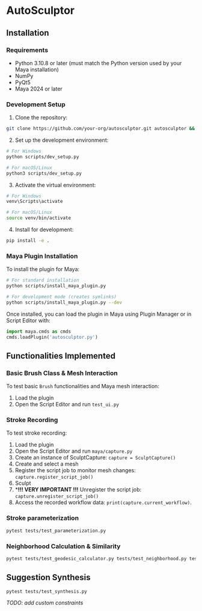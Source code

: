 # AutoSculptor

## Installation

### Requirements

- Python 3.10.8 or later (must match the Python version used by your Maya installation)
- NumPy
- PyQt5
- Maya 2024 or later

### Development Setup

1. Clone the repository:

```bash
git clone https://github.com/your-org/autosculptor.git autosculptor && cd autosculptor
```

2. Set up the development environment:

```bash
# For Windows
python scripts/dev_setup.py

# For macOS/Linux
python3 scripts/dev_setup.py
```

3. Activate the virtual environment:

```bash
# For Windows
venv\Scripts\activate

# For macOS/Linux
source venv/bin/activate
```

4. Install for development:

```bash
pip install -e .
```

### Maya Plugin Installation

To install the plugin for Maya:

```bash
# For standard installation
python scripts/install_maya_plugin.py

# For development mode (creates symlinks)
python scripts/install_maya_plugin.py --dev
```

Once installed, you can load the plugin in Maya using Plugin Manager or in Script Editor with:

```python
import maya.cmds as cmds
cmds.loadPlugin('autosculptor.py')
```

## Functionalities Implemented

### Basic Brush Class & Mesh Interaction

To test basic `Brush` functionalities and Maya mesh interaction:

1. Load the plugin
2. Open the Script Editor and run `test_ui.py`

### Stroke Recording

To test stroke recording: 

1. Load the plugin
2. Open the Script Editor and run `maya/capture.py`
3. Create an instance of SculptCapture: `capture = SculptCapture()`
4. Create and select a mesh
5. Register the script job to monitor mesh changes: `capture.register_script_job()`
6. Sculpt
7. ***!!! VERY IMPORTANT !!!** Unregister the script job: `capture.unregister_script_job()` 
8. Access the recorded workflow data: `print(capture.current_workflow)`.

### Stroke parameterization
```bash
pytest tests/test_parameterization.py
```

### Neighborhood Calculation & Similarity
```bash
pytest tests/test_geodesic_calculator.py tests/test_neighborhood.py tests/test_similarity.py
```

## Suggestion Synthesis
```bash
pytest tests/test_synthesis.py
```
*TODO: add custom constraints*


